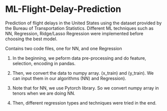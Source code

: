 # ML-Flight-Delay-Prediction
Prediction of flight delays in the United States using the dataset provided by the Bureau of Transportation Statistics. Different ML techniques such as NN, Regression, Ridge/Lasso Regression were implemented before choosing the best model.

Contains two code files, one for NN, and one Regression

1. In the beginning, we peform data pre-processing and do feature, selection, encoding in pandas.

2. Then, we convert the data to numpy array. (x_train) and (y_train). We can input them in our 
algorithms (NN) and Regression).

3. Note that for NN, we use Pytorch library. So we convert numpy array in tenors when we are doing NN.

4. Then, different regression types and techniques were tried in the end. 
